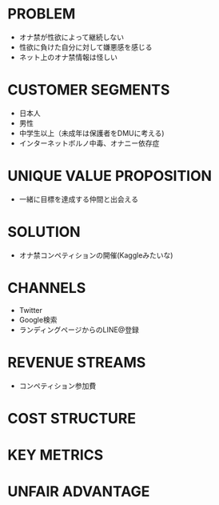 # PROBLEM

* オナ禁が性欲によって継続しない
* 性欲に負けた自分に対して嫌悪感を感じる
* ネット上のオナ禁情報は怪しい

# CUSTOMER SEGMENTS

* 日本人
* 男性
* 中学生以上（未成年は保護者をDMUに考える)
* インターネットボルノ中毒、オナニー依存症

# UNIQUE VALUE PROPOSITION

* 一緒に目標を達成する仲間と出会える

# SOLUTION

* オナ禁コンペティションの開催(Kaggleみたいな)

# CHANNELS

* Twitter
* Google検索
* ランディングページからのLINE@登録

# REVENUE STREAMS

* コンペティション参加費

# COST STRUCTURE


# KEY METRICS


# UNFAIR ADVANTAGE


